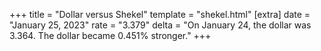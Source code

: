 +++
title = "Dollar versus Shekel"
template = "shekel.html"
[extra]
date = "January 25, 2023"
rate = "3.379"
delta = "On January 24, the dollar was 3.364. The dollar became 0.451% stronger."
+++
